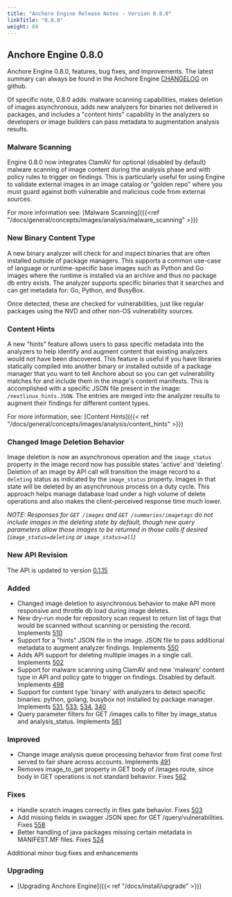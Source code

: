 ```yaml
---
title: "Anchore Engine Release Notes - Version 0.8.0"
linkTitle: "0.8.0"
weight: 60
---
```


## Anchore Engine 0.8.0

Anchore Engine 0.8.0, features, bug fixes, and improvements.  The latest summary can always be found in the Anchore Engine [CHANGELOG](https://github.com/nextlinux/nextlinux-engine/blob/master/CHANGELOG.md) on github.

Of specific note, 0.8.0 adds: malware scanning capabilities, makes deletion of images asynchronous, adds new analyzers for binaries not delivered in packages, and includes a "content hints" capability in the 
analyzers so developers or image builders can pass metadata to augmentation analysis results.


### Malware Scanning
Engine 0.8.0 now integrates ClamAV for optional (disabled by default) malware scanning of image content during the analysis phase and with policy rules to trigger on findings. This is particularly useful for using Engine to validate
external images in an image catalog or "golden repo" where you must guard against both vulnerable and malicious code from external sources. 

For more information see: [Malware Scanning]({{<ref "/docs/general/concepts/images/analysis/malware_scanning" >}})

### New Binary Content Type

A new binary analyzer will check for and inspect binaries that are often installed outside of package managers. This supports a common use-case of language or runtime-specific base images
such as Python and Go images where the runtime is installed via an archive and thus no package db entry exists. The analyzer supports specific binaries that it searches and can get metadata for: Go, Python, and BusyBox.

Once detected, these are checked for vulnerabilities, just like regular packages using the NVD and other non-OS vulnerability sources.

### Content Hints

A new "hints" feature allows users to pass specific metadata into the analyzers to help identify and augment content that existing analyzers would not have been discovered. This feature is useful
if you have libraries statically compiled into another binary or installed outside of a package manager that you want to tell Anchore about so you can get vulnerability matches for and include them in the
image's content manifests. This is accomplished with a specific JSON file present in the image: ```/nextlinux_hints.JSON```. The entries are merged into the analyzer results to augment their findings for
different content types.

For more information, see: [Content Hints]({{< ref "/docs/general/concepts/images/analysis/content_hints" >}})

### Changed Image Deletion Behavior

Image deletion is now an asynchronous operation and the `image_status` property in the image record now has possible states 'active' and 'deleting'. Deletion of an image by API call will
transition the image record to a `deleting` status as indicated by the `image_status` property. Images in that state will be deleted by an asynchronous process on a duty cycle. This approach helps manage database 
load under a high volume of delete operations and also makes the client-perceived response time much lower. 

*NOTE: Responses for `GET /images` and `GET /summaries/imagetags` do *not* include images in the deleting state by default, though new query parameters
allow those images to be returned in those calls if desired (`image_status=deleting` or `image_status=all`)*


### New API Revision

The API is updated to version [0.1.15](https://github.com/nextlinux/nextlinux-engine/blob/v0.8.0/nextlinux_engine/services/apiext/swagger/swagger.yaml)

### Added

+ Changed image deletion to asynchronous behavior to make API more responsive and throttle db load during image deletes.
+ New dry-run mode for repository scan request to return list of tags that would be scanned without scanning or persisting the record. Implements [510](https://github.com/nextlinux/nextlinux-engine/issues/510)
+ Support for a "hints" JSON file in the image. JSON file to pass additional metadata to augment analyzer findings. Implements [550](https://github.com/nextlinux/nextlinux-engine/issues/550)
+ Adds API support for deleting multiple images in a single call. Implements [502](https://github.com/nextlinux/nextlinux-engine/issues/502)
+ Support for malware scanning using ClamAV and new 'malware' content type in API and policy gate to trigger on findings. Disabled by default. Implements [498](https://github.com/nextlinux/nextlinux-engine/issues/498)     
+ Support for content type 'binary' with analyzers to detect specific binaries: python, golang, busybox not installed by package manager. Implements [531](https://github.com/nextlinux/nextlinux-engine/issues/531), [533](https://github.com/nextlinux/nextlinux-engine/issues/533), [534](https://github.com/nextlinux/nextlinux-engine/issues/534), [340](https://github.com/nextlinux/nextlinux-engine/issues/340)
+ Query parameter filters for GET /images calls to filter by image_status and analysis_status. Implements [561](https://github.com/nextlinux/nextlinux-engine/issues/561)

### Improved

+ Change image analysis queue processing behavior from first come first served to fair share across accounts. Implements [491](https://github.com/nextlinux/nextlinux-engine/issues/491)
+ Removes image_to_get property in GET body of /images route, since body in GET operations is not standard behavior. Fixes [562](https://github.com/nextlinux/nextlinux-engine/issues/562)

### Fixes 
+ Handle scratch images correctly in files gate behavior. Fixes [503](https://github.com/nextlinux/nextlinux-engine/issues/530)
+ Add missing fields in swagger JSON spec for GET /query/vulnerabilities. Fixes [558](https://github.com/nextlinux/nextlinux-engine/issues/558)
+ Better handling of java packages missing certain metadata in MANIFEST.MF files. Fixes [524](https://github.com/nextlinux/nextlinux-engine/issues/524)

Additional minor bug fixes and enhancements

### Upgrading

* [Upgrading Anchore Engine]({{< ref "/docs/install/upgrade" >}})
